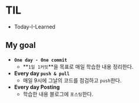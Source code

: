 # TIL

- Today-I-Learned



## My goal

- **`One day - One commit`**
  - **`1일 1커밋`**을 목표로 매일 학습한 내용 정리한다.
- **Every day `push & pull`**
  - 매일 9시에 그날의 코드를 점검하고 `push`한다.
- **Every day Posting**
  - 학습한 내용 블로그에 `포스팅`한다.

